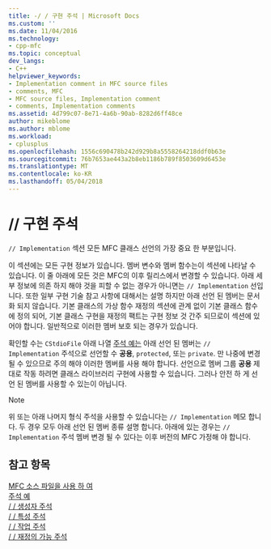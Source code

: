 ```yaml
---
title: -/ / 구현 주석 | Microsoft Docs
ms.custom: ''
ms.date: 11/04/2016
ms.technology:
- cpp-mfc
ms.topic: conceptual
dev_langs:
- C++
helpviewer_keywords:
- Implementation comment in MFC source files
- comments, MFC
- MFC source files, Implementation comment
- comments, Implementation comments
ms.assetid: 4d799c07-8e71-4a6b-90ab-8282d6ff48ce
author: mikeblome
ms.author: mblome
ms.workload:
- cplusplus
ms.openlocfilehash: 1556c690478b242d929b8a5558264218ddf0b63e
ms.sourcegitcommit: 76b7653ae443a2b8eb1186b789f8503609d6453e
ms.translationtype: MT
ms.contentlocale: ko-KR
ms.lasthandoff: 05/04/2018
---
```

# <a name="-implementation-comment"></a>// 구현 주석
`// Implementation` 섹션 모든 MFC 클래스 선언의 가장 중요 한 부분입니다.  
  
 이 섹션에는 모든 구현 정보가 있습니다. 멤버 변수와 멤버 함수는이 섹션에 나타날 수 있습니다. 이 줄 아래에 모든 것은 MFC의 이후 릴리스에서 변경할 수 있습니다. 아래 세부 정보에 의존 하지 해야 것을 피할 수 없는 경우가 아니면는 `// Implementation` 선입니다. 또한 일부 구현 기술 참고 사항에 대해서는 설명 하지만 아래 선언 된 멤버는 문서화 되지 않습니다. 기본 클래스의 가상 함수 재정의 섹션에 관계 없이 기본 클래스 함수에 정의 되어, 기본 클래스 구현을 재정의 팩트는 구현 정보 것 간주 되므로이 섹션에 있어야 합니다. 일반적으로 이러한 멤버 보호 되는 경우가 있습니다.  
  
 확인할 수는 `CStdioFile` 아래 나열 [주석 예는](../mfc/an-example-of-the-comments.md) 아래 선언 된 멤버는 `// Implementation` 주석으로 선언할 수 **공용**, `protected`, 또는 `private`. 만 나중에 변경 될 수 있으므로 주의 해야 이러한 멤버를 사용 해야 합니다. 선언으로 멤버 그룹 **공용** 제대로 작동 하려면 클래스 라이브러리 구현에 사용할 수 있습니다. 그러나 안전 하 게 선언 된 멤버를 사용할 수 있는이 아닙니다.  
  
> [!NOTE]
>  위 또는 아래 나머지 형식 주석을 사용할 수 있습니다는 `// Implementation` 메모 합니다. 두 경우 모두 아래 선언 된 멤버 종류 설명 합니다. 아래에 있는 경우는 `// Implementation` 주석 멤버 변경 될 수 있다는 이후 버전의 MFC 가정해 야 합니다.  
  
## <a name="see-also"></a>참고 항목  
 [MFC 소스 파일을 사용 하 여](../mfc/using-the-mfc-source-files.md)   
 [주석 예](../mfc/an-example-of-the-comments.md)   
 [/ / 생성자 주석](../mfc/decrement-constructors-comment.md)   
 [/ / 특성 주석](../mfc/decrement-attributes-comment.md)   
 [/ / 작업 주석](../mfc/decrement-operations-comment.md)   
 [/ / 재정의 가능 주석](../mfc/decrement-overridables-comment.md)

